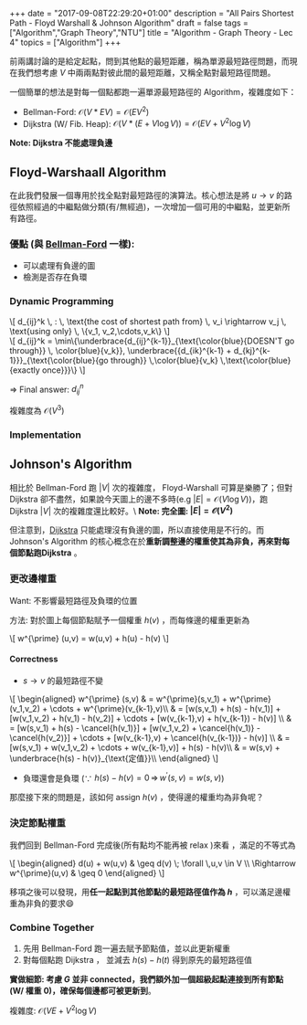 +++
date =  "2017-09-08T22:29:20+01:00"
description = "All Pairs Shortest Path - Floyd Warshall & Johnson Algorithm"
draft = false
tags = ["Algorithm","Graph Theory","NTU"]
title =  "Algorithm - Graph Theory - Lec 4"
topics = ["Algorithm"]
+++

前兩講討論的是給定起點，問到其他點的最短距離，稱為單源最短路徑問題，而現在我們想考慮 <span>$V$</span> 中兩兩點對彼此間的最短距離，又稱全點對最短路徑問題。

<!--more-->

一個簡單的想法是對每一個點都跑一遍單源最短路徑的 Algorithm，複雜度如下：

* Bellman-Ford: <span>$\mathcal{O}(V*EV) = \mathcal{O}(EV^2)$</span>
* Dijkstra (W/ Fib. Heap): <span>$\mathcal{O}(V*(E+V \log V)) = \mathcal{O}(EV + V^2 \log V)$</span>

**Note: Dijkstra 不能處理負邊**

## Floyd-Warshaall Algorithm

在此我們發展一個專用於找全點對最短路徑的演算法。核心想法是將 <span>$u \rightarrow v$</span> 的路徑依照經過的中繼點做分類(有/無經過)，一次增加一個可用的中繼點，並更新所有路徑。

### 優點 (與 [Bellman-Ford](https://sunprinces.github.io/learning/2017/08/algorithm---graph-theory---lec-2/) 一樣):
* 可以處理有負邊的圖
* 檢測是否存在負環

### Dynamic Programming

<div>
\[
d_{ij}^k \, : \, \text{the cost of shortest path from} \, v_i \rightarrow v_j \, \text{using only} \, \{v_1, v_2,\cdots,v_k\}
\]
</div>

<div>
\[
d_{ij}^k = \min\{\underbrace{d_{ij}^{k-1}}_{\text{\color{blue}{DOESN'T go through}} \, \color{blue}{v_k}}, \underbrace{{d_{ik}^{k-1} + d_{kj}^{k-1}}}_{\text{\color{blue}{go through}} \,\color{blue}{v_k} \,\text{\color{blue}{exactly once}}}\}
\]
</div>

<span>$\displaystyle \Rightarrow$</span> Final answer: <span>$\displaystyle d_{ij}^n$</span>

複雜度為 <span>$\mathcal{O}(V^3)$</span>

### Implementation
<script src="https://gist.github.com/sunprinceS/dea6b01e77cb3fe1f40c6779569d592e.js"></script>

## Johnson's Algorithm

相比於 Bellman-Ford 跑 <span>$|V|$</span> 次的複雜度， Floyd-Warshall 可算是樂勝了；但對 Dijkstra 卻不盡然，如果說今天圖上的邊不多時(e.g <span>$|E| = \mathcal{O}(V \log V)$</span>)，跑 Dijkstra <span>$|V|$</span> 次的複雜度還比較好。\\
**Note: 完全圖: <span>$|E| = \mathcal{O}(V^2)$</span>**

但注意到，[Dijkstra](https://sunprinces.github.io/learning/2017/09/algorithm---graph-theory---lec-3/) 只能處理沒有負邊的圖，所以直接使用是不行的。而 Johnson's Algorithm 的核心概念在於**重新調整邊的權重使其為非負，再來對每個節點跑Dijkstra** 。

### 更改邊權重

Want: 不影響最短路徑及負環的位置

方法: 對於圖上每個節點賦予一個權重 <span>$h(v)$</span> ，而每條邊的權重更新為

<div>
\[
w^{\prime} (u,v) = w(u,v) + h(u) - h(v)
\]
</div>

#### Correctness

* <span>$s \rightarrow v$</span> 的最短路徑不變

<div>
\[
\begin{aligned}
w^{\prime} (s,v) & = w^{\prime}(s,v_1) + w^{\prime}(v_1,v_2) + \cdots + w^{\prime}(v_{k-1},v)\\
& = [w(s,v_1) + h(s) - h(v_1)] + [w(v_1,v_2) + h(v_1) - h(v_2)] + \cdots + [w(v_{k-1},v) + h(v_{k-1}) - h(v)] \\
& = [w(s,v_1) + h(s) - \cancel{h(v_1)}] + [w(v_1,v_2) + \cancel{h(v_1)} - \cancel{h(v_2)}] + \cdots + [w(v_{k-1},v) + \cancel{h(v_{k-1})} - h(v)] \\
& = [w(s,v_1) + w(v_1,v_2) + \cdots + w(v_{k-1},v)] + h(s) - h(v)\\
& = w(s,v) + \underbrace{h(s) - h(v)}_{\text{定值}}\\
\end{aligned}
\]
</div>

* 負環還會是負環 (∵ <span>$h(s) - h(v) = 0 \, \Rightarrow \, w^{\prime}(s,v) = w(s,v)$</span>)

那麼接下來的問題是，該如何 assign <span>$h(v)$</span> ，使得邊的權重均為非負呢？

### 決定節點權重
我們回到 Bellman-Ford 完成後(所有點均不能再被 relax )來看 ，滿足的不等式為

<div>
\[
\begin{aligned}
d(u) + w(u,v) & \geq d(v) \; \forall \,u,v \in V \\
\Rightarrow w^{\prime}(u,v) & \geq 0
\end{aligned}
\]
</div>

移項之後可以發現，用**任一起點到其他節點的最短路徑值作為 <span>$h$</span>** ，可以滿足邊權重為非負的要求😄

### Combine Together

1. 先用 Bellman-Ford 跑一遍去賦予節點值，並以此更新權重
2. 對每個點跑 Dijkstra ， 並減去 <span>$h(s) - h(t)$</span> 得到原先的最短路徑值

**實做細節: 考慮 <span>$G$</span> 並非 connected，我們額外加一個超級起點連接到所有節點(W/ 權重 0)，確保每個邊都可被更新到**。

複雜度: <span>$\mathcal{O}(VE + V^2 \log V)$</span>


